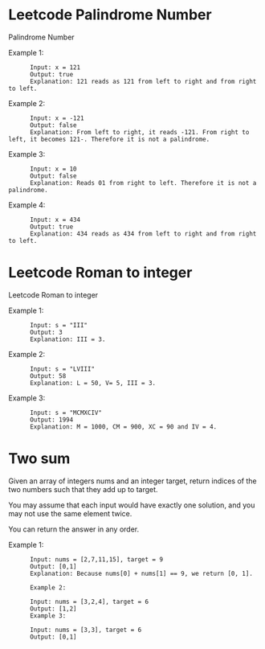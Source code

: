 # Leetcode Palindrome Number
Palindrome Number

Example 1:

          Input: x = 121
          Output: true
          Explanation: 121 reads as 121 from left to right and from right to left.
Example 2:

          Input: x = -121
          Output: false
          Explanation: From left to right, it reads -121. From right to left, it becomes 121-. Therefore it is not a palindrome.
Example 3:

          Input: x = 10
          Output: false
          Explanation: Reads 01 from right to left. Therefore it is not a palindrome.

Example 4:

          Input: x = 434
          Output: true
          Explanation: 434 reads as 434 from left to right and from right to left.
          
# Leetcode Roman to integer
Leetcode Roman to integer

Example 1:

          Input: s = "III"
          Output: 3
          Explanation: III = 3.
Example 2:

          Input: s = "LVIII"
          Output: 58
          Explanation: L = 50, V= 5, III = 3.
Example 3:

          Input: s = "MCMXCIV"
          Output: 1994
          Explanation: M = 1000, CM = 900, XC = 90 and IV = 4.
# Two sum
Given an array of integers nums and an integer target, return indices of the two numbers such that they add up to target.

You may assume that each input would have exactly one solution, and you may not use the same element twice.

You can return the answer in any order.

 Example 1:

          Input: nums = [2,7,11,15], target = 9
          Output: [0,1]
          Explanation: Because nums[0] + nums[1] == 9, we return [0, 1].
          
          Example 2:
          
          Input: nums = [3,2,4], target = 6
          Output: [1,2]
          Example 3:
          
          Input: nums = [3,3], target = 6
          Output: [0,1]
